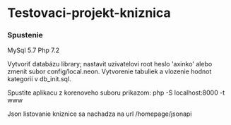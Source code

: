 # Testovaci-projekt-kniznica
### Spustenie
MySql 5.7
Php 7.2

Vytvoriť databázu library; nastavit uzivatelovi root heslo 'axinko' alebo zmenit subor config/local.neon.
Vytvorenie tabuliek a vlozenie hodnot kategorii v db_init.sql.

Spustite aplikacu z korenoveho suboru prikazom:
php -S localhost:8000 -t www

Json listovanie kniznice sa nachadza na url /homepage/jsonapi
